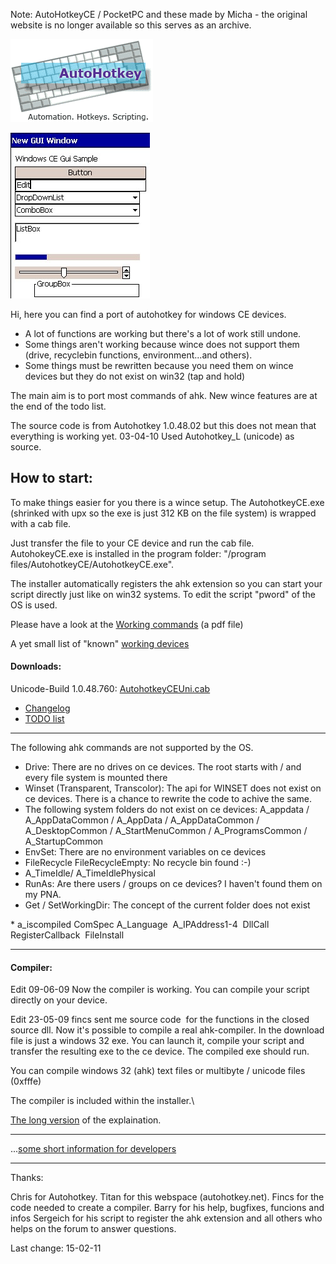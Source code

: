 Note: AutoHotkeyCE / PocketPC and these  made by Micha - the original website is no longer available so this serves as an archive.

![AutoHotkey Logo](AutoHotkey_logo.gif)

![AHK CE GUI](ahkcegui.jpg)

 Hi, here you can find a port of autohotkey for windows CE devices.

-   A lot of functions are working but there's a lot of work still
    undone.
-   Some things aren't working because wince does not support them
    (drive, recyclebin functions, environment...and others).
-   Some things must be rewritten because you need them on wince devices
    but they do not exist on win32 (tap and hold)


The main aim is to port most commands of ahk. New wince features are at
the end of the todo list.
 
The source code is from Autohotkey 1.0.48.02 but this does not mean
that everything is working yet.
03-04-10 Used Autohotkey\_L (unicode) as source.

How to start:
-------------

To make things easier for you there is a wince setup. The
AutohotkeyCE.exe (shrinked with upx so the exe is just 312 KB on the
file system) is wrapped with a cab file.

Just transfer the file to your CE device and run the cab file.
AutohokeyCE.exe is installed in the program folder: "/program
files/AutohotkeyCE/AutohotkeyCE.exe".

The installer automatically registers the ahk extension so you
can start your script directly just like on win32 systems.
To edit the script "pword" of the OS is used.

Please have a look at the [Working commands](WorkingCommands.pdf) (a pdf file)

A yet small list of "known" [working devices](WorkingDevices.md)

#### Downloads:

Unicode-Build 1.0.48.760:
[AutohotkeyCEUni.cab](bin/AutoHotkeyCEUni.CAB)

* [Changelog](changelog.md)
* [TODO list](todo.md)

* * * * *

The following ahk commands are not supported by the OS.

-   Drive: There are no drives on ce devices. The root starts with / and
    every file system is mounted there
-   Winset (Transparent, Transcolor): The api for WINSET does not exist
    on ce devices. There is a chance to rewrite the code to achive the
    same. 
-   The following system folders do not exist on ce devices: A\_appdata
    / A\_AppDataCommon / A\_AppData / A\_AppDataCommon /
    A\_DesktopCommon / A\_StartMenuCommon / A\_ProgramsCommon /
    A\_StartupCommon
-   EnvSet: There are no environment variables on ce devices
-   FileRecycle FileRecycleEmpty: No recycle bin found :-)
-   A\_TimeIdle/ A\_TimeIdlePhysical
-   RunAs: Are there users / groups on ce devices? I haven't found them
    on my PNA.
-   Get / SetWorkingDir: The concept of the current folder does not
    exist

\* a\_iscompiled ComSpec A\_Language  A\_IPAddress1-4  DllCall
RegisterCallback  FileInstall

* * * * *

#### Compiler:

Edit 09-06-09 Now the compiler is working. You can compile your script
directly on your device.

Edit 23-05-09 fincs sent me source code  for the functions in the
closed source dll. Now it's possible to compile a real ahk-compiler. In
the download file is just a windows 32 exe. You can launch it, compile
your script and transfer the resulting exe to the ce device. The
compiled exe should run.
 
You can compile windows 32 (ahk) text files or multibyte / unicode
files (0xfffe)

The compiler is included within the installer.\

[The long version](http://www.autohotkey.com/forum/viewtopic.php?p=260966#260966)
of the explaination.

* * * * *

...[some short information for developers](Developerinfo.md)

* * * * *

Thanks:

Chris for Autohotkey.
Titan for this webspace (autohotkey.net).
Fincs for the code needed to create a compiler.
Barry for his help, bugfixes, funcions and infos
Sergeich for his script to register the ahk extension
and all others who helps on the forum to answer questions.

Last change: 15-02-11
